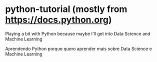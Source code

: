 # python-tutorial (mostly from https://docs.python.org)

Playing a bit with Python because maybe I'll get into Data Science and Machine Learning

Aprendendo Python porque quero aprender mais sobre Data Science e Machine Learning
